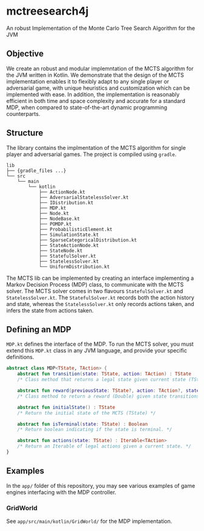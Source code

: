 # mctreesearch4j

An robust Implementation of the Monte Carlo Tree Search Algorithm for the JVM

## Objective

We create an robust and modular implemntation of the MCTS algorithm for the JVM written in Kotlin. We demonstrate that the design of the MCTS implementation enables it to flexibly adapt to any single player or adversarial game, with unique heuristics and customization which can be implemented with ease. In addition, the implementation is reasonably efficient in both time and space complexity and accurate for a standard MDP, when compared to state-of-the-art dynamic programming counterparts.

## Structure

The library contains the implmentation of the MCTS algorithm for single player and adversarial games. The project is compiled using `gradle`.

```
lib
├── {gradle_files ...}
└── src
    └── main
        └── kotlin
            ├── ActionNode.kt
            ├── AdversarialStatelessSolver.kt
            ├── IDistribution.kt
            ├── MDP.kt
            ├── Node.kt
            ├── NodeBase.kt
            ├── POMDP.kt
            ├── ProbabilisticElement.kt
            ├── SimulationState.kt
            ├── SparseCategoricalDistribution.kt
            ├── StateActionNode.kt
            ├── StateNode.kt
            ├── StatefulSolver.kt
            ├── StatelessSolver.kt
            └── UniformDistribution.kt

```

The MCTS lib can be implemented by creating an interface implementing a Markov Decision Process (MDP) class, to communicate with the MCTS solver. The MCTS solver comes in two flavours `StatefulSolver.kt` and `StatelessSolver.kt`. The `StatefulSolver.kt` records both the action history and state, whereas the `StatelessSolver.kt` only records actions taken, and infers the state from actions taken.

## Defining an MDP

`MDP.kt` defines the interface of the MDP. To run the MCTS solver, you must extend this `MDP.kt` class in any JVM language, and provide your specific definitions. 

```kotlin
abstract class MDP<TState, TAction> {
    abstract fun transition(state: TState, action: TAction) : TState
    /* Class method that returns a legal state given current state (TState) and action taken (TAction) */

    abstract fun reward(previousState: TState?, action: TAction?, state: TState) : Double
    /* Class method to return a reward (Double) given state transitions parameters */

    abstract fun initialState() : TState
    /* Return the initial state of the MCTS (TState) */

    abstract fun isTerminal(state: TState) : Boolean
    /* Return boolean indicating if the state is terminal. */

    abstract fun actions(state: TState) : Iterable<TAction>
    /* Return an Iterable of legal actions given a current state. */
}
```

## Examples

In the `app/` folder of this repository, you may see various examples of game engines interfacing with the MDP controller.

### GridWorld

See `app/src/main/kotlin/GridWorld/` for the MDP implementation.





